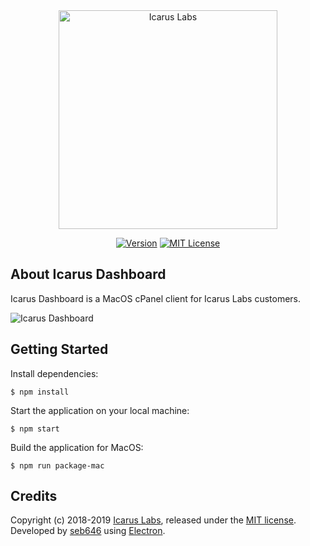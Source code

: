 <div align="center"><a href="https://icaruslabs.io"><img src="https://icaruslabs.io/images/logo-gold.png" alt="Icarus Labs" width="350"/></a>

[![Version](https://img.shields.io/badge/version-1.0.0-brightgreen.svg "Version")](https://github.com/icaruslabs/icarus-dashboard/releasesd) [![MIT License](https://img.shields.io/badge/license-MIT-blue.svg "MIT License")](https://github.com/icaruslabs/icarus-dashboard/blob/master/LICENSE)
</div>

## About Icarus Dashboard
Icarus Dashboard is a MacOS cPanel client for Icarus Labs customers.

![Icarus Dashboard](https://icaruslabs.io/images/screenshots/dashboard.png)

## Getting Started
Install dependencies:
```
$ npm install
```
Start the application on your local machine:

```
$ npm start
```
 
Build the application for MacOS:
```
$ npm run package-mac
```

## Credits
Copyright (c) 2018-2019 [Icarus Labs](https://icaruslabs.io), released under the [MIT license](https://github.com/icaruslabs/icarus-desktop/blob/master/LICENSE). Developed by [seb646](https://github.com/seb646) using [Electron](https://electronjs.org).
